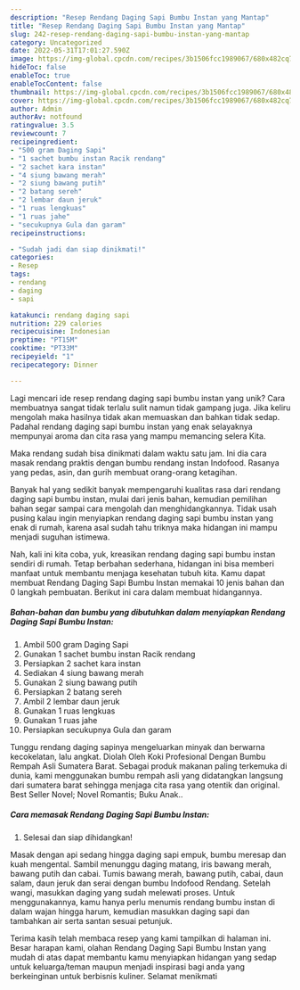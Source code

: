 ```yaml
---
description: "Resep Rendang Daging Sapi Bumbu Instan yang Mantap"
title: "Resep Rendang Daging Sapi Bumbu Instan yang Mantap"
slug: 242-resep-rendang-daging-sapi-bumbu-instan-yang-mantap
category: Uncategorized
date: 2022-05-31T17:01:27.590Z
image: https://img-global.cpcdn.com/recipes/3b1506fcc1989067/680x482cq70/rendang-daging-sapi-bumbu-instan-foto-resep-utama.jpg
hideToc: false
enableToc: true
enableTocContent: false
thumbnail: https://img-global.cpcdn.com/recipes/3b1506fcc1989067/680x482cq70/rendang-daging-sapi-bumbu-instan-foto-resep-utama.jpg
cover: https://img-global.cpcdn.com/recipes/3b1506fcc1989067/680x482cq70/rendang-daging-sapi-bumbu-instan-foto-resep-utama.jpg
author: Admin
authorAv: notfound
ratingvalue: 3.5
reviewcount: 7
recipeingredient:
- "500 gram Daging Sapi"
- "1 sachet bumbu instan Racik rendang"
- "2 sachet kara instan"
- "4 siung bawang merah"
- "2 siung bawang putih"
- "2 batang sereh"
- "2 lembar daun jeruk"
- "1 ruas lengkuas"
- "1 ruas jahe"
- "secukupnya Gula dan garam"
recipeinstructions:

- "Sudah jadi dan siap dinikmati!"
categories:
- Resep
tags:
- rendang
- daging
- sapi

katakunci: rendang daging sapi 
nutrition: 229 calories
recipecuisine: Indonesian
preptime: "PT15M"
cooktime: "PT33M"
recipeyield: "1"
recipecategory: Dinner

---
```





Lagi mencari ide resep rendang daging sapi bumbu instan yang unik? Cara membuatnya sangat tidak terlalu sulit namun tidak gampang juga. Jika keliru mengolah maka hasilnya tidak akan memuaskan dan bahkan tidak sedap. Padahal rendang daging sapi bumbu instan yang enak selayaknya mempunyai aroma dan cita rasa yang mampu memancing selera Kita.





Maka rendang sudah bisa dinikmati dalam waktu satu jam. Ini dia cara masak rendang praktis dengan bumbu rendang instan Indofood. Rasanya yang pedas, asin, dan gurih membuat orang-orang ketagihan.

Banyak hal yang sedikit banyak mempengaruhi kualitas rasa dari rendang daging sapi bumbu instan, mulai dari jenis bahan, kemudian pemilihan bahan segar sampai cara mengolah dan menghidangkannya. Tidak usah pusing kalau ingin menyiapkan rendang daging sapi bumbu instan yang enak di rumah, karena asal sudah tahu triknya maka hidangan ini mampu menjadi suguhan istimewa.






Nah, kali ini kita coba, yuk, kreasikan rendang daging sapi bumbu instan sendiri di rumah. Tetap berbahan sederhana, hidangan ini bisa memberi manfaat untuk membantu menjaga kesehatan tubuh kita. Kamu dapat membuat Rendang Daging Sapi Bumbu Instan memakai 10 jenis bahan dan 0 langkah pembuatan. Berikut ini cara dalam membuat hidangannya.

<!--inarticleads1-->

##### Bahan-bahan dan bumbu yang dibutuhkan dalam menyiapkan Rendang Daging Sapi Bumbu Instan:

1. Ambil 500 gram Daging Sapi
1. Gunakan 1 sachet bumbu instan Racik rendang
1. Persiapkan 2 sachet kara instan
1. Sediakan 4 siung bawang merah
1. Gunakan 2 siung bawang putih
1. Persiapkan 2 batang sereh
1. Ambil 2 lembar daun jeruk
1. Gunakan 1 ruas lengkuas
1. Gunakan 1 ruas jahe
1. Persiapkan secukupnya Gula dan garam


Tunggu rendang daging sapinya mengeluarkan minyak dan berwarna kecokelatan, lalu angkat. Diolah Oleh Koki Profesional Dengan Bumbu Rempah Asli Sumatera Barat. Sebagai produk makanan paling terkemuka di dunia, kami menggunakan bumbu rempah asli yang didatangkan langsung dari sumatera barat sehingga menjaga cita rasa yang otentik dan original. Best Seller Novel; Novel Romantis; Buku Anak.. 

<!--inarticleads2-->

##### Cara memasak Rendang Daging Sapi Bumbu Instan:


1. Selesai dan siap dihidangkan!

Masak dengan api sedang hingga daging sapi empuk, bumbu meresap dan kuah mengental. Sambil menunggu daging matang, iris bawang merah, bawang putih dan cabai. Tumis bawang merah, bawang putih, cabai, daun salam, daun jeruk dan serai dengan bumbu Indofood Rendang. Setelah wangi, masukkan daging yang sudah melewati proses. Untuk menggunakannya, kamu hanya perlu menumis rendang bumbu instan di dalam wajan hingga harum, kemudian masukkan daging sapi dan tambahkan air serta santan sesuai petunjuk. 

Terima kasih telah membaca resep yang kami tampilkan di halaman ini. Besar harapan kami, olahan Rendang Daging Sapi Bumbu Instan yang mudah di atas dapat membantu kamu menyiapkan hidangan yang sedap untuk keluarga/teman maupun menjadi inspirasi bagi anda yang berkeinginan untuk berbisnis kuliner. Selamat menikmati

